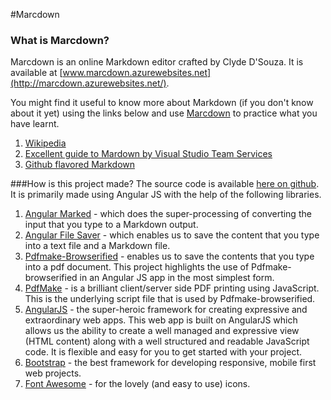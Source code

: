 #Marcdown
### What is Marcdown?
Marcdown is an online Markdown editor crafted by Clyde D'Souza. It is available at [www.marcdown.azurewebsites.net](http://marcdown.azurewebsites.net/).

You might find it useful to know more about Markdown (if you don't know about it yet) using the links below and use [Marcdown](http://marcdown.azurewebsites.net/) to practice what you have learnt.  
1. [Wikipedia](https://en.wikipedia.org/wiki/Markdown)    
2. [Excellent guide to Mardown by Visual Studio Team Services](https://msdn.microsoft.com/Library/vs/alm/overview/reference/markdown-guidance)  
3. [Github flavored Markdown](https://guides.github.com/features/mastering-markdown/)  

###How is this project made?
The source code is available [here on github](https://github.com/ClydeDz/marcdown). It is primarily made using Angular JS with the help of the following libraries.  
1. [Angular Marked](http://hypercubed.github.io/angular-marked/) - which does the super-processing of converting the input that you type to a Markdown output.  
2. [Angular File Saver](http://alferov.github.io/angular-file-saver/) - which enables us to save the content that you type into a text file and a Markdown file.  
3. [Pdfmake-Browserified](https://github.com/xErik/pdfmake-browserified) - enables us to save the contents that you type into a pdf document. This project highlights the use of Pdfmake-browserified in an Angular JS app in the most simplest form.  
4. [PdfMake](http://pdfmake.org/) - is a brilliant client/server side PDF printing using JavaScript. This is the underlying script file that is used by Pdfmake-browserified.  
5. [AngularJS](http://angularjs.org/) - the super-heroic framework for creating expressive and extraordinary web apps. This web app is built on AngularJS which allows us the ability to create a well managed and expressive view (HTML content) along with a well structured and readable JavaScript code. It is flexible and easy for you to get started with your project.  
6. [Bootstrap](http://getbootstrap.com/) - the best framework for developing responsive, mobile first web projects.  
7. [Font Awesome](http://fontawesome.io/icons/) - for the lovely \(and easy to use\) icons.  